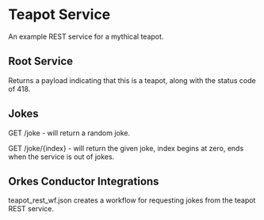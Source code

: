 # Teapot Service
An example REST service for a mythical teapot.

## Root Service
Returns a payload indicating that this is a teapot, along with the status code of 418.

## Jokes
GET /joke - will return a random joke.

GET /joke/{index} - will return the given joke, index begins at zero, ends when 
the service is out of jokes.


## Orkes Conductor Integrations
teapot_rest_wf.json creates a workflow for requesting jokes from the teapot REST
service.